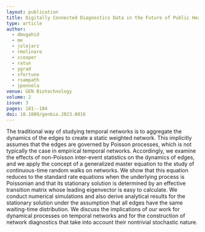 ```yaml
---
layout: publication
title: Digitally Connected Diagnostics Data in the Future of Public Health
type: article
author:
  - dmugahid
  - me
  - jolejarz
  - rmolinaro
  - ccooper
  - ratun
  - ygrad
  - sfortune
  - rsampath
  - jponnela
venue: GEN Biotechnology
volume: 2
issue: 3
pages: 181--184
doi: 10.1089/genbio.2023.0016
---
```


The traditional way of studying temporal networks is to aggregate the dynamics of the edges to create a static weighted network. This implicitly assumes that the edges are governed by Poisson processes, which is not typically the case in empirical temporal networks. Accordingly, we examine the effects of non-Poisson inter-event statistics on the dynamics of edges, and we apply the concept of a generalized master equation to the study of continuous-time random walks on networks. We show that this equation reduces to the standard rate equations when the underlying process is Poissonian and that its stationary solution is determined by an effective transition matrix whose leading eigenvector is easy to calculate. We conduct numerical simulations and also derive analytical results for the stationary solution under the assumption that all edges have the same waiting-time distribution. We discuss the implications of our work for dynamical processes on temporal networks and for the construction of network diagnostics that take into account their nontrivial stochastic nature.

